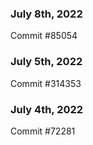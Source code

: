 ### July 8th, 2022

Commit #85054

### July 5th, 2022

Commit #314353


### July 4th, 2022

Commit #72281
